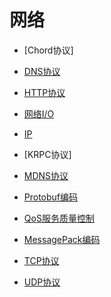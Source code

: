 # 网络

- [Chord协议]

- [DNS协议](dns.md)

- [HTTP协议](http.md)

- [网络I/O](io.md)

- [IP](ip.md)

- [KRPC协议]

- [MDNS协议](mdns.md)

- [Protobuf编码](protobuf.md)

- [QoS服务质量控制](qos.md)

- [MessagePack编码](msgpack.md)

- [TCP协议](tcp.md)

- [UDP协议](udp.md)

  

